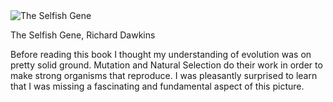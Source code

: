 <img src="" id="cover" alt="The Selfish Gene"/>
<p id="title">The Selfish Gene, Richard Dawkins</p>

Before reading this book I thought my understanding of evolution was on pretty solid ground. Mutation and Natural Selection do their work in order to make strong organisms that reproduce. I was pleasantly surprised to learn that I was missing a fascinating and fundamental aspect of this picture.
